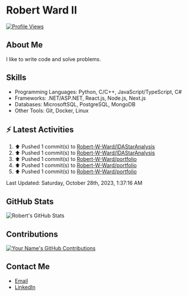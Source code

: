 
# Robert Ward II

[![Profile Views](https://komarev.com/ghpvc/?username=Robert-W-Ward)](https://github.com/Robert-W-Ward)

## About Me
I like to write code and solve problems.

## Skills
- Programming Languages: Python, C/C++, JavaScript/TypeScript, C#
- Frameworks: .NET/ASP.NET, React.js, Node.js, Next.js
- Databases: MicrosoftSQL, PostgreSQL, MongoDB
- Other Tools: Git, Docker, Linux

## :zap: Latest Activities
<!--RECENT_ACTIVITY:start-->
1. ⬆️ Pushed 1 commit(s) to [Robert-W-Ward/IDAStarAnalysis](https://github.com/Robert-W-Ward/IDAStarAnalysis)
2. ⬆️ Pushed 1 commit(s) to [Robert-W-Ward/IDAStarAnalysis](https://github.com/Robert-W-Ward/IDAStarAnalysis)
3. ⬆️ Pushed 1 commit(s) to [Robert-W-Ward/portfolio](https://github.com/Robert-W-Ward/portfolio)
4. ⬆️ Pushed 1 commit(s) to [Robert-W-Ward/portfolio](https://github.com/Robert-W-Ward/portfolio)
5. ⬆️ Pushed 1 commit(s) to [Robert-W-Ward/portfolio](https://github.com/Robert-W-Ward/portfolio)
<!--RECENT_ACTIVITY:end-->

<!--RECENT_ACTIVITY:last_update-->
Last Updated: Saturday, October 28th, 2023, 1:37:16 AM
<!--RECENT_ACTIVITY:last_update_end-->

<!--END_SECTIN:activity-->
## GitHub Stats
![Robert's GitHub Stats](https://github-readme-stats.vercel.app/api?username=Robert-W-Ward&show_icons=true&theme=radical)

## Contributions
[![Your Name's GitHub Contributions](https://github-readme-streak-stats.herokuapp.com/?user=Robert-W-Ward&theme=radical)](https://github.com/your-username)

## Contact Me
- [Email](mailto:robertwesleyward2019@gmail.com)
- [LinkedIn](https://linkedin.com/in/https://www.linkedin.com/in/robert-ward-ii/)
